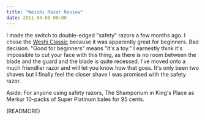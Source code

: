```yaml
---
title: "Weishi Razor Review"
date: 2011-04-08 00:00
---
```


I made the switch to double-edged "safety" razors a few months ago. I chose the [Weshi Classic](http://www.fendrihan.com/weishi-classic-doubleedge-razor-p-174.html) because it was apparently great for beginners. Bad decision. "Good for beginners" means "it's a toy." I earnestly think it's impossible to cut your face with this thing, as there is no room between the blade and the guard and the blade is quite recessed. I've moved onto a much friendlier razor and will let you know how that goes. It's only been two shaves but I finally feel the closer shave I was promised with the safety razor.

Aside: For anyone using safety razors, The Shamporium in King's Place as Merkur 10-packs of Super Platinum bales for 95 cents.

(READMORE)
